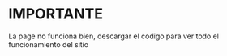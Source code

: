 # IMPORTANTE
La page no funciona bien, descargar el codigo para ver todo el funcionamiento del sitio
